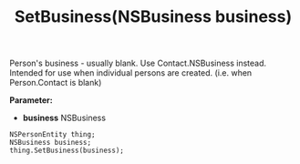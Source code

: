 ﻿---
uid: crmscript_ref_NSPersonEntity_SetBusiness
title: SetBusiness(NSBusiness business)
intellisense: NSPersonEntity.SetBusiness
keywords: NSPersonEntity, GetBusiness
so.topic: reference
---

Person's business - usually blank. Use Contact.NSBusiness instead. Intended for use when individual persons are created. (i.e. when Person.Contact is blank)

**Parameter:** 
 - **business** NSBusiness

```crmscript
NSPersonEntity thing;
NSBusiness business;
thing.SetBusiness(business);
```

